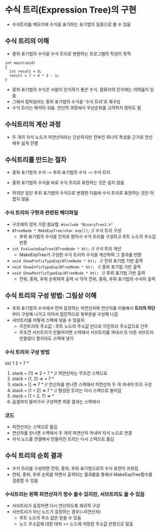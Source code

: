 # 수식 트리(Expression Tree)의 구현

- 수식트리를 메모리에 수식을 표기하는 표기법의 일종으로 볼 수 있음

## 수식 트리의 이해

- 중위 표기법의 수식을 수식 트리로 변환하는 프로그램의 작성이 목적

```
int main(void)
{
  int result = 0;
  result = 7 + 4 * 2 - 1;
}
```

- 중위 표기법의 수식은 사람이 인식하기 좋은 수식. 컴퓨터의 인식에는 어려움이 있음
- 그래서 컴파일러는 중위 표기법의 수식을 '수식 트리'로 재구성
- 수식 트리는 해석이 쉬움. 연산의 과정에서 우선순위를 고려하지 않아도 됨

## 수식트리의 계산 과정

- 두 개의 자식 노드가 피연산자라는 단순하지만 전부인 하나의 특성을 근거로 연산 매우 쉽게 진행

## 수식트리를 만드는 절차

- 중위 표기법의 수식 -> 후위 표기법의 수식 -> 수식 트리

- 중위 표기법의 수식을 바로 수식 트리로 표현하는 것은 쉽지 않음
- 하지만 일단 후위 표기법의 수식으로 변경한 다음에 수식 트리로 표현하는 것은 어렵지 않음

### 수식 트리의 구현과 관련된 헤더파일

- 구조체의 정의 가장 중요함.
  `#include "BinaryTree2.h"`
- `BTreeNode * MakeExpTree(char exp[]);` // 수식 트리 구성
  - 후위 표기법의 수식을 인자로 받아서 수식 트리를 구성하고 루트 노드의 주소값 반환
- `int EvaluateExpTree(BTreeNode * bt);` // 수식 트리 계산
  - MakeExpTree가 구성한 수식 트리의 수식을 계산하여 그 결과를 반환
- `void ShowPrefixTypeExp(BTreeNode * bt); ` // 전위 표기법 기반 출력
- `void ShowInfixTypeExp(BTreeNode * bt); ` // 중위 표기법 기반 출력
- `void ShowPostfixTypeExp(BTreeNode * bt); ` // 후위 표기법 기반 출력
  - 전위, 중위, 후위 순회하여 출력 시 각각 전위, 중위, 후위 표기법의 수식이 출력

## 수식 트리의 구성 방법: 그림상 이해

- 후위 표기법의 수식에서 먼저 등장하는 피연산자와 연산자를 이용해서 **트리의 하단**부터 구성해 나가고 이어서 점진적으로 윗부분을 구성해 나감
- 서브트리를 어떻게 스택에 넣을 수 있을지
  - 이진트리의 주소값 : 루트 노드의 주소값 만으로 이진트리 주소값으로 간주
  - 무조건 서브트리가 만들어지면 스택에서 서브트리를 꺼내서 또 다른 서브트리 만들었다 할지라도 스택에 넣기

### 수식 트리의 구성 방법

ex) 1 2 + 7 \*

1. stack = [1] => 2 + 7 \* // 피연산자는 무조건 스택으로
2. stack = [1, 2] => + 7 \*
3. stack = [] => 7 \* // 연산자를 만나면 스택에서 피연산자 두 개 꺼내어 트리 구성
4. stack = [1 + 2] => 7 \* // 형성된 트리는 다시 스택으로 들어감
5. stack = [1 + 2, 7] => \*
6. 곱셈까지 들어가서 구성하면 최종 결과는 스택에서

### 코드

- 피연산자는 스택으로 옮김
- 연산자를 만나면 스택에서 두 개의 피연산자 꺼내어 자식 노드로 연결
- 자식 노드를 연결해서 만들어진 트리는 다시 스택으로 옮김

## 수식 트리의 순회 결과

- 수식 트리를 구성하면 전위, 중위, 후위 표기법으로의 수식 표현이 쉬워짐
- 전위, 중위, 후위 순회를 하면서 출력되는 결과물을 통해서 MakeExpTree함수를 검증할 수 있음

### 수식트리는 왼쪽 피연산자가 정수 올수 있지만, 서브트리도 올 수 있음

- 서브트리가 등장하면 다시 연산하도록 재귀적 구성
- 서브트리가 아닌 노드가 등장하는 경우(=피연산자)
  - 루트 노드의 주소 값은 받을 수 있음
  - 노드 주소값에 대한 대처 => 노드에 저장된 주소값 반환으로 탈출
